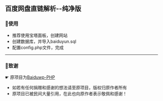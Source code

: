 ## 百度网盘直链解析--纯净版        
### 🔧使用   
- 推荐使用宝塔面板，创建网站  
- 创建数据库，并导入baiduyun.sql  
- 配置config.php文件，完成 
  
---  
### 🔔致谢         
☛ 原项目为[Baiduwp-PHP](https://github.com/yuantuo666/baiduwp-php)  
- 如若有任何捐赠和感谢的想法请至原项目，版权归原作者所有    
- 原项目已被民间大量引用，在此也向原作者表示敬佩和感谢！  
